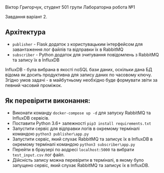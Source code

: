 Віктор Григорчук, студент 501 групи
Лабораторна робота №1

Завдання варіант 2.

## Архітектура
- `publisher` - Flask додаток з користувацьким інтерфейсом для завантаження лог файлів та відправки їх в RabbitMQ
- `subscriber` - Python додаток для зчитування повідомлень з RabbitMQ та запису їх в InfluxDB

InfluxDB - була вибрана в якості noSQL бази даних, оскільки дана БД відома як досить продуктивна для запису 
даних по часовому ключу. Згідно умов задачі - в майбутньому необхідно буде формувати звіти за певний часовий проміжок. 

## Як перевірити виконання:
- Виконати команду `docker-compose up -d` для запуску RabbitMQ та InfluxDB сервісів.
- Поставити Python 3.6+ залежності `pip3 install requirements.txt`
- Запустити сервіс для відправки логів в окремому терміналі командою `python3 publisher\app.py`
- Запустити сервіс, який слухає RabbitMQ та записує їх в InfluxDB в окремому терміналі командою `python3 subscriber\app.py`
- Перейти в браузері по аодресі `localhost:5000` та вибрати `test_input.csv` лог файл.
- Дійсність запису можна перевірити в терміналі, в якому було запущено сервіс, який слухає RabbitMQ та записує їх в InfluxDB.
